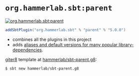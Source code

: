 # `org.hammerlab.sbt:parent`

[![org.hammerlab.sbt:parent](https://img.shields.io/badge/org.hammerlab.sbt:parent-5.0.0-green.svg)](http://search.maven.org/#search%7Cga%7C1%7Cg%3A%22org.hammerlab.sbt%22%20a%3A%22parent%22)

```scala
addSbtPlugin("org.hammerlab.sbt" % "parent" % "5.0.0")
```

- combines all the plugins in this project
- adds [aliases and default versions for many popular library-dependencies](src/main/scala/org/hammerlab/sbt/plugin/Parent.scala).

[giter8](https://github.com/foundweekends/giter8) template at [hammerlab/sbt-parent.g8](https://github.com/hammerlab/sbt-parent.g8):

```
$ sbt new hammerlab/sbt-parent.g8
```
